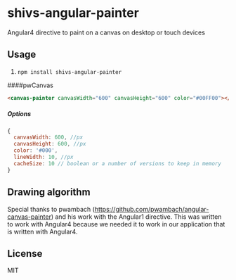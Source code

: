 shivs-angular-painter
======================

Angular4 directive to paint on a canvas on desktop or touch devices

## Usage
1. `npm install shivs-angular-painter`

####pwCanvas
```html
<canvas-painter canvasWidth="600" canvasHeight="600" color="#00FF00"></canvas-painter>
```

##### Options

```javascript
{
  canvasWidth: 600, //px
  canvasHeight: 600, //px
  color: '#000',
  lineWidth: 10, //px
  cacheSize: 10 // boolean or a number of versions to keep in memory
}
```

## Drawing algorithm
Special thanks to pwambach (https://github.com/pwambach/angular-canvas-painter) and his work with the Angular1 directive. This was written to work with Angular4 because we needed it to work in our application that is written with Angular4. 


## License
MIT